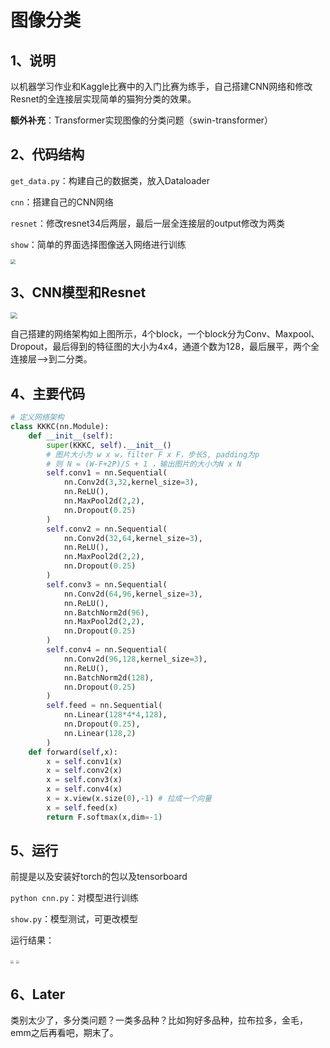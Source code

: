 # 图像分类

## 1、说明

以机器学习作业和Kaggle比赛中的入门比赛为练手，自己搭建CNN网络和修改Resnet的全连接层实现简单的猫狗分类的效果。

**额外补充**：Transformer实现图像的分类问题（swin-transformer）

## 2、代码结构

`get_data.py`：构建自己的数据类，放入Dataloader 

`cnn`：搭建自己的CNN网络

`resnet`：修改resnet34后两层，最后一层全连接层的output修改为两类

`show`：简单的界面选择图像送入网络进行训练

<img src="https://gitee.com/kkkcstx/kkkcs/raw/master/img/20220418153522.png" style="zoom:50%;" />

## 3、CNN模型和Resnet

<img src="https://gitee.com/kkkcstx/kkkcs/raw/master/img/model.jpg" style="zoom: 67%;" />

自己搭建的网络架构如上图所示，4个block，一个block分为Conv、Maxpool、Dropout，最后得到的特征图的大小为4x4，通道个数为128，最后展平，两个全连接层-->到二分类。

## 4、主要代码

```python
# 定义网络架构
class KKKC(nn.Module):
    def __init__(self):
        super(KKKC, self).__init__()
        # 图片大小为 w x w，filter F x F，步长S, padding为p
        # 则 N = (W-F+2P)/S + 1 ，输出图片的大小为N x N
        self.conv1 = nn.Sequential(
            nn.Conv2d(3,32,kernel_size=3),
            nn.ReLU(),
            nn.MaxPool2d(2,2),
            nn.Dropout(0.25)
        )
        self.conv2 = nn.Sequential(
            nn.Conv2d(32,64,kernel_size=3),
            nn.ReLU(),
            nn.MaxPool2d(2,2),
            nn.Dropout(0.25)
        )
        self.conv3 = nn.Sequential(
            nn.Conv2d(64,96,kernel_size=3),
            nn.ReLU(),
            nn.BatchNorm2d(96),
            nn.MaxPool2d(2,2),
            nn.Dropout(0.25)
        )
        self.conv4 = nn.Sequential(
            nn.Conv2d(96,128,kernel_size=3),
            nn.ReLU(),
            nn.BatchNorm2d(128),
            nn.Dropout(0.25)
        )
        self.feed = nn.Sequential(
            nn.Linear(128*4*4,128),
            nn.Dropout(0.25),
            nn.Linear(128,2)
        )
    def forward(self,x):
        x = self.conv1(x)
        x = self.conv2(x)
        x = self.conv3(x)
        x = self.conv4(x)
        x = x.view(x.size(0),-1) # 拉成一个向量
        x = self.feed(x)
        return F.softmax(x,dim=-1)
```

## 5、运行

前提是以及安装好torch的包以及tensorboard

`python cnn.py`：对模型进行训练

`show.py`：模型测试，可更改模型

运行结果：

<img src="https://gitee.com/kkkcstx/kkkcs/raw/master/img/20220418174029.png" style="zoom: 33%;" />

<img src="https://gitee.com/kkkcstx/kkkcs/raw/master/img/20220418173908.png" style="zoom:33%;" />

## 6、Later

类别太少了，多分类问题？一类多品种？比如狗好多品种，拉布拉多，金毛，emm之后再看吧，期末了。

